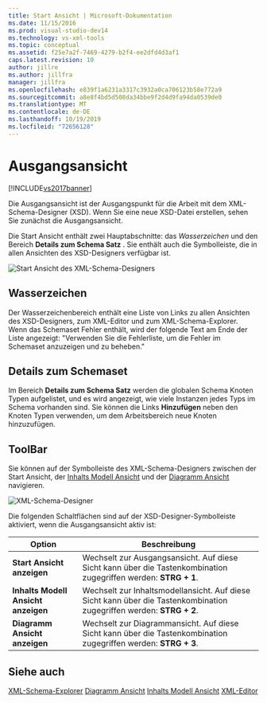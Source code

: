 ```yaml
---
title: Start Ansicht | Microsoft-Dokumentation
ms.date: 11/15/2016
ms.prod: visual-studio-dev14
ms.technology: vs-xml-tools
ms.topic: conceptual
ms.assetid: f25e7a2f-7469-4279-b2f4-ee2dfd4d3af1
caps.latest.revision: 10
author: jillre
ms.author: jillfra
manager: jillfra
ms.openlocfilehash: e839f1a6231a3317c3932a0ca706123b58e772a9
ms.sourcegitcommit: a8e8f4bd5d508da34bbe9f2d4d9fa94da0539de0
ms.translationtype: MT
ms.contentlocale: de-DE
ms.lasthandoff: 10/19/2019
ms.locfileid: "72656128"
---
```

# <a name="start-view"></a>Ausgangsansicht
[!INCLUDE[vs2017banner](../includes/vs2017banner.md)]

Die Ausgangsansicht ist der Ausgangspunkt für die Arbeit mit dem XML-Schema-Designer (XSD). Wenn Sie eine neue XSD-Datei erstellen, sehen Sie zunächst die Ausgangsansicht.

 Die Start Ansicht enthält zwei Hauptabschnitte: das *Wasserzeichen* und den Bereich **Details zum Schema Satz** . Sie enthält auch die Symbolleiste, die in allen Ansichten des XSD-Designers verfügbar ist.

 ![Start Ansicht des XML-Schema-Designers](../xml-tools/media/xsddesigner-startview.gif "XSDDesigner_StartView")

## <a name="watermark"></a>Wasserzeichen
 Der Wasserzeichenbereich enthält eine Liste von Links zu allen Ansichten des XSD-Designers, zum XML-Editor und zum XML-Schema-Explorer. Wenn das Schemaset Fehler enthält, wird der folgende Text am Ende der Liste angezeigt: "Verwenden Sie die Fehlerliste, um die Fehler im Schemaset anzuzeigen und zu beheben."

## <a name="schema-set-details"></a>Details zum Schemaset
 Im Bereich **Details zum Schema Satz** werden die globalen Schema Knoten Typen aufgelistet, und es wird angezeigt, wie viele Instanzen jedes Typs im Schema vorhanden sind. Sie können die Links **Hinzufügen** neben den Knoten Typen verwenden, um dem Arbeitsbereich neue Knoten hinzuzufügen.

## <a name="toolbar"></a>ToolBar
 Sie können auf der Symbolleiste des XML-Schema-Designers zwischen der Start Ansicht, der [Inhalts Modell Ansicht](../xml-tools/content-model-view.md) und der [Diagramm Ansicht](../xml-tools/graph-view.md) navigieren.

 ![XML-Schema-Designer](../xml-tools/media/xsdstartviewtoolbar.gif "XSDStartViewToolbar")

 Die folgenden Schaltflächen sind auf der XSD-Designer-Symbolleiste aktiviert, wenn die Ausgangsansicht aktiv ist:

|Option|Beschreibung|
|------------|-----------------|
|**Start Ansicht anzeigen**|Wechselt zur Ausgangsansicht. Auf diese Sicht kann über die Tastenkombination zugegriffen werden: **STRG + 1**.|
|**Inhalts Modell Ansicht anzeigen**|Wechselt zur Inhaltsmodellansicht. Auf diese Sicht kann über die Tastenkombination zugegriffen werden: **STRG + 2**.|
|**Diagramm Ansicht anzeigen**|Wechselt zur Diagrammansicht. Auf diese Sicht kann über die Tastenkombination zugegriffen werden: **STRG + 3**.|

## <a name="see-also"></a>Siehe auch
 [XML-Schema-Explorer](../xml-tools/xml-schema-explorer.md) [Diagramm Ansicht](../xml-tools/graph-view.md) [Inhalts Modell Ansicht](../xml-tools/content-model-view.md) [XML-Editor](../xml-tools/xml-editor.md)
